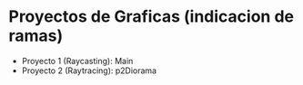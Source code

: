 # Proyectos de Graficas (indicacion de ramas)
* Proyecto 1 (Raycasting): Main
* Proyecto 2 (Raytracing): p2Diorama
